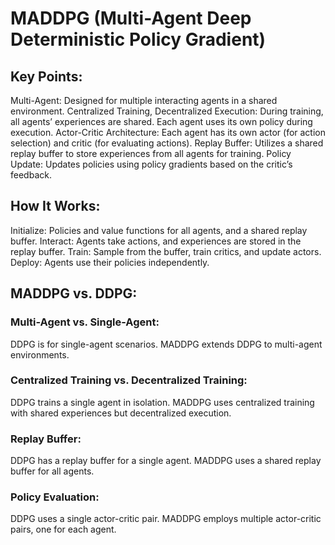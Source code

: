 # MADDPG (Multi-Agent Deep Deterministic Policy Gradient)

## Key Points:
Multi-Agent: Designed for multiple interacting agents in a shared environment.
Centralized Training, Decentralized Execution: During training, all agents’ experiences are shared. Each agent uses its own policy during execution.
Actor-Critic Architecture: Each agent has its own actor (for action selection) and critic (for evaluating actions).
Replay Buffer: Utilizes a shared replay buffer to store experiences from all agents for training.
Policy Update: Updates policies using policy gradients based on the critic’s feedback.

## How It Works:
Initialize: Policies and value functions for all agents, and a shared replay buffer.
Interact: Agents take actions, and experiences are stored in the replay buffer.
Train: Sample from the buffer, train critics, and update actors.
Deploy: Agents use their policies independently.

## MADDPG vs. DDPG:

### Multi-Agent vs. Single-Agent:
DDPG is for single-agent scenarios.
MADDPG extends DDPG to multi-agent environments.
### Centralized Training vs. Decentralized Training:
DDPG trains a single agent in isolation.
MADDPG uses centralized training with shared experiences but decentralized execution.
### Replay Buffer:
DDPG has a replay buffer for a single agent.
MADDPG uses a shared replay buffer for all agents.
### Policy Evaluation:
DDPG uses a single actor-critic pair.
MADDPG employs multiple actor-critic pairs, one for each agent.
